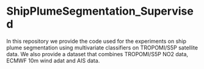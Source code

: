 # ShipPlumeSegmentation_Supervised

In this repository we provide the code used for the experiments on ship plume segmentation using multivariate classifiers on TROPOMI/S5P satellite data.
We also provide a dataset that combines TROPOMI/S5P NO2 data, ECMWF 10m wind adat and AIS data. 
